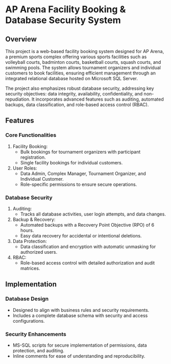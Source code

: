# AP Arena Facility Booking & Database Security System

## Overview
This project is a web-based facility booking system designed for AP Arena, a premium sports complex offering various sports facilities such as volleyball courts, badminton courts, basketball courts, squash courts, and swimming pools. The system allows tournament organizers and individual customers to book facilities, ensuring efficient management through an integrated relational database hosted on Microsoft SQL Server.

The project also emphasizes robust database security, addressing key security objectives: data integrity, availability, confidentiality, and non-repudiation. It incorporates advanced features such as auditing, automated backups, data classification, and role-based access control (RBAC).

## Features
### Core Functionalities
1. Facility Booking:
    - Bulk bookings for tournament organizers with participant registration.
    - Single facility bookings for individual customers.
2. User Roles:
   - Data Admin, Complex Manager, Tournament Organizer, and Individual Customer.
   - Role-specific permissions to ensure secure operations.

### Database Security
1. Auditing:
   - Tracks all database activities, user login attempts, and data changes.
2. Backup & Recovery:
   - Automated backups with a Recovery Point Objective (RPO) of 6 hours.
   - Easy data recovery for accidental or intentional deletions.
3. Data Protection:
   - Data classification and encryption with automatic unmasking for authorized users.
4. RBAC:
   - Role-based access control with detailed authorization and audit matrices.
  
## Implementation
### Database Design
- Designed to align with business rules and security requirements.
- Includes a complete database schema with security and access configurations.

### Security Enhancements
- MS-SQL scripts for secure implementation of permissions, data protection, and auditing.
- Inline comments for ease of understanding and reproducibility.
